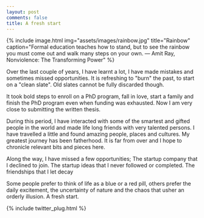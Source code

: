 ```yaml
---
layout: post
comments: false
title: A fresh start
---
```


{% include image.html img="assets/images/rainbow.jpg" title="Rainbow" caption="Formal education teaches how to stand, but to see the rainbow you must come out and walk many steps on your own. ― Amit Ray, Nonviolence: The Transforming Power" %}


Over the last couple of years, I have learnt a lot, I have made mistakes and sometimes missed opportunities. It is refreshing to "burn" the past, to start on a "clean slate".
Old slates cannot be fully discarded though.

It took bold steps to enroll on a PhD program, fall in love, start a family and finish the PhD program even when funding was exhausted. Now I am very close to submitting the written thesis.

During this period, I have interacted with some of the smartest and gifted people in the world and made life long friends with very talented persons. I have travelled a little and found amazing people, places and cultures. My greatest journey has been fatherhood. It is far from over and I hope to chronicle relevant bits and pieces here. 

Along the way, I have missed a few opportunities; The startup company that I declined to join. The startup ideas that I never followed or completed. The friendships that I let decay

Some people prefer to think of life as a blue or a red pill, others prefer the daily excitement, the uncertainty of nature and the chaos that usher an orderly illusion. A fresh start.

{% include twitter_plug.html %}

